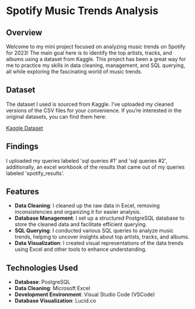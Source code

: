 # Spotify Music Trends Analysis

## Overview

Welcome to my mini project focused on analyzing music trends on Spotify for 2023! The main goal here is to identify the top artists, tracks, and albums using a dataset from Kaggle. This project has been a great way for me to practice my skills in data cleaning, management, and SQL querying, all while exploring the fascinating world of music trends.

## Dataset

The dataset I used is sourced from Kaggle. I’ve uploaded my cleaned versions of the CSV files for your convenience. If you’re interested in the original datasets, you can find them here:

[Kaggle Dataset](https://www.kaggle.com/datasets/tonygordonjr/spotify-dataset-2023)  

## Findings

I uploaded my queries labeled 'sql queries #1' and 'sql queries #2', additionally, an excel workbook of the results that came out of my queries labeled 'spotify_results'. 

## Features

- **Data Cleaning**: I cleaned up the raw data in Excel, removing inconsistencies and organizing it for easier analysis.
- **Database Management**: I set up a structured PostgreSQL database to store the cleaned data and facilitate efficient querying.
- **SQL Querying**: I conducted various SQL queries to analyze music trends, helping to uncover insights about top artists, tracks, and albums.
- **Data Visualization**: I created visual representations of the data trends using Excel and other tools to enhance understanding.

## Technologies Used

- **Database**: PostgreSQL
- **Data Cleaning**: Microsoft Excel
- **Development Environment**: Visual Studio Code (VSCode)
- **Database Visualization**: Lucid.co


